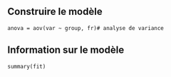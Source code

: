 ## Construire le modèle

```
anova = aov(var ~ group, fr)# analyse de variance
```

## Information sur le modèle

```
summary(fit)
```
